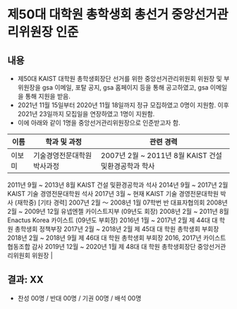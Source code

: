 제50대 대학원 총학생회 총선거 중앙선거관리위원장 인준
===

## 내용

- 제50대 KAIST 대학원 총학생회장단 선거를 위한 중앙선거관리위원회 위원장 및 부위원장을 gsa 이메일, 포탈 공지, gsa 홈페이지 등을 통해 공고하였고, gsa 이메일을 통해 지원을 받음.
- 2021년 11월 15일부터 2020년 11월 18일까지 정규 모집하였고 0명이 지원함. 이후 2021년 23일까지 모집일을 연장하였고 1명이 지원함.
- 이에 아래와 같이 1명을 중앙선거관리위원장으로 인준받고자 함.

| 이름 | 학과 및 과정 | 관련 경력 |
|---|---|---|
| 이보미 | 기술경영전문대학원 박사과정 | 2007년 2월 ~ 2011년 8월 KAIST 건설및환경공학과 학사<br>
2011년 9월 ~ 2013년 8월 KAIST 건설
및환경공학과 석사
2014년 9월 ~ 2017년 2월 KAIST 기술
경영전문대학원 석사
2017년 3월 ~ 현재 KAIST 기술
경영전문대학원 박사 (재학중)
[기타 경력]
2007년 2월 ～ 2008년 1월 07학번 반
대표자협의회
2008년 2월 ~ 2009년 12월 유넵엔젤
카이스트지부 (09년도 회장)
2008년 2월 ~ 2011년 8월 Enactus
Korea 카이스트 (09년도 부회장)
2016년 1월 ~ 2017년 2월 제 44대 대
학원 총학생회 정책부장
2017년 2월 ~ 2018년 2월 제 45대 대
학원 총학생회 부회장
2018년 2월 ~ 2018년 9월 제 46대 대
학원 총학생회 부회장
2016, 2017년 카이스트 협동조합 감사
2019년 12월 ~ 2020년 1월 제 48대 대
학원 총학생회장단 중앙선거관리위원회
위원장 |

## 결과: XX
- 찬성 00명 / 반대 00명 / 기권 00명 / 배석 00명
